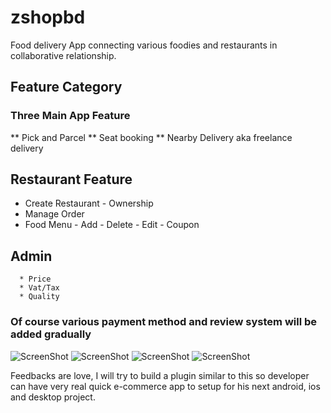# zshopbd

Food delivery App connecting various foodies and restaurants in collaborative relationship.

## Feature Category
### Three Main App Feature
** Pick and Parcel
** Seat booking
** Nearby Delivery aka freelance delivery

## Restaurant Feature
* Create Restaurant 
                - Ownership
* Manage Order
* Food Menu
      - Add
      - Delete
      - Edit
      - Coupon
## Admin
      * Price
      * Vat/Tax
      * Quality
      
### Of course various payment method and review system will be added gradually
![ScreenShot](https://github.com/riyadhuddin/zshopbd/blob/master/assets/ss/s1.png)
![ScreenShot](https://github.com/riyadhuddin/zshopbd/blob/master/assets/ss/s2.png)
![ScreenShot](https://github.com/riyadhuddin/zshopbd/blob/master/assets/ss/s3.png)
![ScreenShot](https://github.com/riyadhuddin/zshopbd/blob/master/assets/ss/s4.png)


Feedbacks are love, I will try to build a plugin similar to this so developer can have very real quick e-commerce app to setup for his next android, ios and desktop project.
